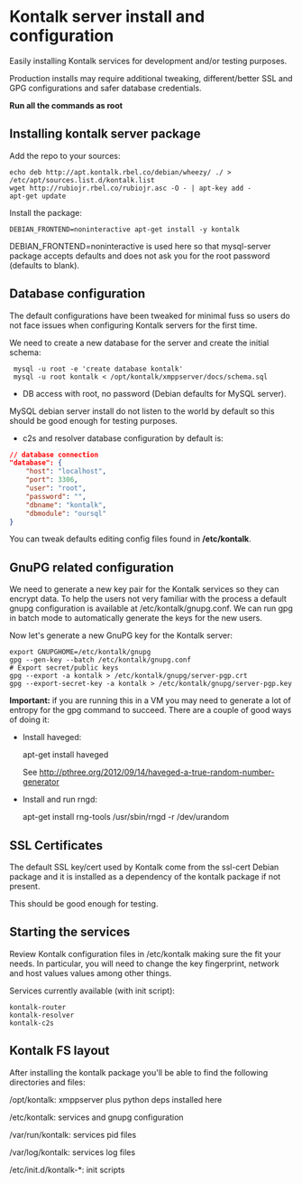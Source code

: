 # Kontalk server install and configuration

Easily installing Kontalk services for development and/or testing
purposes.

Production installs may require additional tweaking, different/better
SSL and GPG configurations and safer database credentials.

**Run all the commands as root**

## Installing kontalk server package

Add the repo to your sources:

    echo deb http://apt.kontalk.rbel.co/debian/wheezy/ ./ > /etc/apt/sources.list.d/kontalk.list
    wget http://rubiojr.rbel.co/rubiojr.asc -O - | apt-key add -
    apt-get update

Install the package:

    DEBIAN_FRONTEND=noninteractive apt-get install -y kontalk

DEBIAN_FRONTEND=noninteractive is used here so that mysql-server package accepts defaults and
does not ask you for the root password (defaults to blank).

## Database configuration

The default configurations have been tweaked for minimal fuss so users do not face issues when
configuring Kontalk servers for the first time.

We need to create a new database for the server and create the initial schema:

```
 mysql -u root -e 'create database kontalk'
 mysql -u root kontalk < /opt/kontalk/xmppserver/docs/schema.sql
```

* DB access with root, no password (Debian defaults for MySQL server).

MySQL debian server install do not listen to the world by default so this should be good
enough for testing purposes.

* c2s and resolver database configuration by default is:

```json
// database connection
"database": {
    "host": "localhost",
    "port": 3306,
    "user": "root",
    "password": "",
    "dbname": "kontalk",
    "dbmodule": "oursql"
}
```

You can tweak defaults editing config files found in **/etc/kontalk**.

## GnuPG related configuration

We need to generate a new key pair for the Kontalk services so they can encrypt data.
To help the users not very familiar with the process a default gnupg configuration 
is available at /etc/kontalk/gnupg.conf. 
We can run gpg in batch mode to automatically generate the keys for the new users.

Now let's generate a new GnuPG key for the Kontalk server:

    export GNUPGHOME=/etc/kontalk/gnupg 
    gpg --gen-key --batch /etc/kontalk/gnupg.conf
    # Export secret/public keys
    gpg --export -a kontalk > /etc/kontalk/gnupg/server-pgp.crt
    gpg --export-secret-key -a kontalk > /etc/kontalk/gnupg/server-pgp.key


**Important:** if you are running this in a VM you may need to generate a lot 
of entropy for the gpg command to succeed. There are a couple of good ways 
of doing it:

* Install haveged:

    apt-get install haveged 

  See http://pthree.org/2012/09/14/haveged-a-true-random-number-generator

* Install and run rngd:

    apt-get install rng-tools
    /usr/sbin/rngd -r /dev/urandom

## SSL Certificates

The default SSL key/cert used by Kontalk come from the ssl-cert Debian 
package and it is installed as a dependency of the kontalk package if not 
present.

This should be good enough for testing.

## Starting the services

Review Kontalk configuration files in /etc/kontalk making sure the fit your 
needs. In particular, you will need to change the key fingerprint, 
network and host values values among other things.

Services currently available (with init script):

```
kontalk-router
kontalk-resolver
kontalk-c2s
```

## Kontalk FS layout

After installing the kontalk package you'll be able to find the 
following directories and files:

/opt/kontalk: xmppserver plus python deps installed here

/etc/kontalk: services and gnupg configuration

/var/run/kontalk: services pid files

/var/log/kontalk: services log files

/etc/init.d/kontalk-*: init scripts
